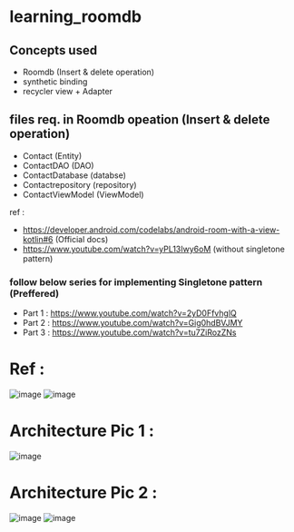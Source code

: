 # learning_roomdb

## Concepts used 

- Roomdb (Insert & delete operation) 
- synthetic binding
- recycler view + Adapter

## files req. in  Roomdb opeation (Insert & delete operation) 
- Contact (Entity)
- ContactDAO (DAO)
- ContactDatabase (databse)
- Contactrepository (repository)
- ContactViewModel (ViewModel)
 



ref : 
-   https://developer.android.com/codelabs/android-room-with-a-view-kotlin#6  (Official docs)  
-   https://www.youtube.com/watch?v=yPL13Iwy6oM (without singletone pattern)

### follow below series for implementing Singletone pattern (Preffered) 
- Part 1 :  https://www.youtube.com/watch?v=2yD0FfvhglQ  
- Part 2 : https://www.youtube.com/watch?v=Gig0hdBVJMY
- Part 3 : https://www.youtube.com/watch?v=tu7ZiRozZNs

# Ref : 
![image](https://user-images.githubusercontent.com/58788722/127478055-3b13ab74-e7d8-4575-87d9-e7f27867b8cf.png)
![image](https://user-images.githubusercontent.com/58788722/127478524-286bfb72-5ae9-4a01-ac8a-7b5643db4237.png)

# Architecture Pic 1 : 
![image](https://user-images.githubusercontent.com/58788722/127478067-7a27eb10-7005-4c12-a07e-13f410206a8f.png)
# Architecture Pic 2 :
![image](https://user-images.githubusercontent.com/58788722/127478079-2e8474a9-f19f-49aa-9bf6-f2b1785c96cb.png)
![image](https://user-images.githubusercontent.com/58788722/128976771-493b587e-03a5-43b5-8b9d-cfd9f1140a32.png)



